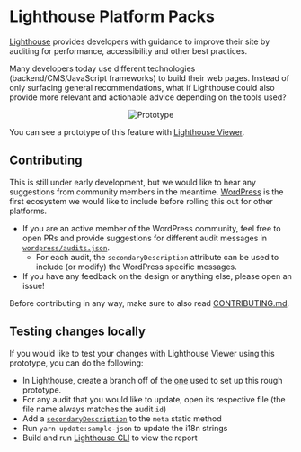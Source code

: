 # Lighthouse Platform Packs

[Lighthouse](https://github.com/GoogleChrome/lighthouse) provides developers with guidance to improve their site by auditing for performance, accessibility and other best practices.

Many developers today use different technologies (backend/CMS/JavaScript frameworks) to build their web pages. Instead of only surfacing general recommendations, what if Lighthouse could also provide more relevant and actionable advice depending on the tools used?

<p align="center">
  <img alt="Prototype" title="Prototype" src="https://raw.githubusercontent.com/housseindjirdeh/lighthouse-platform-packs/master/assets/platform-pack-example.png?token=AL5iBK--jZtGBSqGuESdAXImr5IM6Ix1ks5cEZ8RwA%3D%3D">
</p>

You can see a prototype of this feature with [Lighthouse Viewer](http://bit.ly/lh-platform-packs).

## Contributing

This is still under early development, but we would like to hear any suggestions from community members in the meantime. [WordPress](https://wordpress.com/) is the first ecosystem we would like to include before rolling this out for other platforms. 

* If you are an active member of the WordPress community, feel free to open PRs and provide suggestions for different audit messages in [`wordpress/audits.json`](./wordpress/audits.json).
  * For each audit, the `secondaryDescription` attribute can be used to include (or modify) the WordPress specific messages.
* If you have any feedback on the design or anything else, please open an issue!

Before contributing in any way, make sure to also read [CONTRIBUTING.md](./CONTRIBUTING.md).

## Testing changes locally

If you would like to test your changes with Lighthouse Viewer using this prototype, you can do the following:

* In Lighthouse, create a branch off of the [one](https://github.com/housseindjirdeh/lighthouse/tree/wp-advice-pack) used to set up this rough prototype.
* For any audit that you would like to update, open its respective file (the file name always matches the audit `id`)
* Add a [`secondaryDescription`](https://github.com/housseindjirdeh/lighthouse/blob/wp-advice-pack/lighthouse-core/audits/byte-efficiency/offscreen-images.js#L52) to the `meta` static method
* Run `yarn update:sample-json` to update the i18n strings
* Build and run [Lighthouse CLI](https://github.com/GoogleChrome/lighthouse#run) to view the report